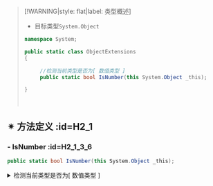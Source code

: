 <br/>



>[!WARNING|style: flat|label: 类型概述]
>
>- 目标类型`System.Object`
>
>```csharp
>namespace System;
>
>public static class ObjectExtensions
>{
>
>      //检测当前类型是否为[ 数值类型 ]
>      public static bool IsNumber(this System.Object _this);
> 
> }
>
> 
> ```
> 
>
> 
> <br/>

## ✴ 方法定义 :id=H2_1

### - <span class='spMethod'>IsNumber</span>  :id=H2_1_3_6

```csharp
public static bool IsNumber(this System.Object _this);

```



<details><summary class='spSummary'>检测当前类型是否为[ 数值类型 ]</summary> 
<!-- start -->   




>**参数项**
>
>- `[ _this ]`当前对象
>
>---
>
>
>
>**返回值**
>
>- `[ bool ]`<span style='color:Blue'>( true )</span>当前对象为数值类型
>
><br/>

```csharp
object v = 10;
Assert.IsTrue(v.IsNumber() is true);

object v1 = "10";
Assert.IsTrue(v1.IsNumber() is false);


```





<!-- end --> 
</details>




